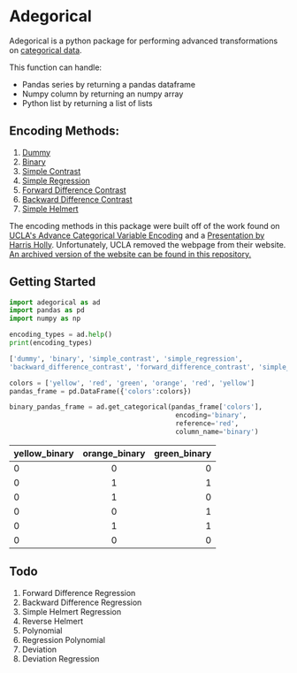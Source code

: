 # Adegorical
Adegorical is a python package for performing advanced transformations on [categorical data](https://en.wikipedia.org/wiki/Categorical_variable). 

This function can handle:
* Pandas series by returning a pandas dataframe
* Numpy column by returning an numpy array
* Python list by returning a list of lists

## Encoding Methods:
1. [Dummy](#dummy)
2. [Binary](#binary)
3. [Simple Contrast](#simple-contrast)
4. [Simple Regression](#simple-regression)
5. [Forward Difference Contrast](#forward-diff-contrast)
6. [Backward Difference Contrast](#backward-diff-contrast)
7. [Simple Helmert](#simple-helmert)

The encoding methods in this package were built off of the work found on [UCLA's Advance Categorical Variable Encoding](http://www.ats.ucla.edu/stat/sas/webbooks/reg/chapter5/sasreg5.htm) and a [Presentation by Harris Holly](http://slideplayer.com/slide/6307838/). Unfortunately, UCLA removed the webpage from their website. [An archived version of the website can be found in this repository.](https://github.com/joshuabragge/adegorical/tree/master/Resources/UCLA%20Advance%20Categorical%20Variable%20Encoding%20Website)

## Getting Started
```python
import adegorical as ad
import pandas as pd
import numpy as np

encoding_types = ad.help()
print(encoding_types)

['dummy', 'binary', 'simple_contrast', 'simple_regression',
'backward_difference_contrast', 'forward_difference_contrast', 'simple_helmert']

colors = ['yellow', 'red', 'green', 'orange', 'red', 'yellow']
pandas_frame = pd.DataFrame({'colors':colors})

binary_pandas_frame = ad.get_categorical(pandas_frame['colors'],
                                          encoding='binary',
                                          reference='red',
                                          column_name='binary')
```

| yellow_binary | orange_binary | green_binary |
| ------------- |:-------------:| ------------:|
| 0 | 0 | 0 |
| 0 | 1 | 1 |
| 0 | 1 | 0 |
| 0 | 0 | 1 |
| 0 | 1 | 1 |
| 0 | 0 | 0 |


## Todo
1. Forward Difference Regression
2. Backward Difference Regression
3. Simple Helmert Regression
4. Reverse Helmert
5. Polynomial
6. Regression Polynomial
7. Deviation
8. Deviation Regression
